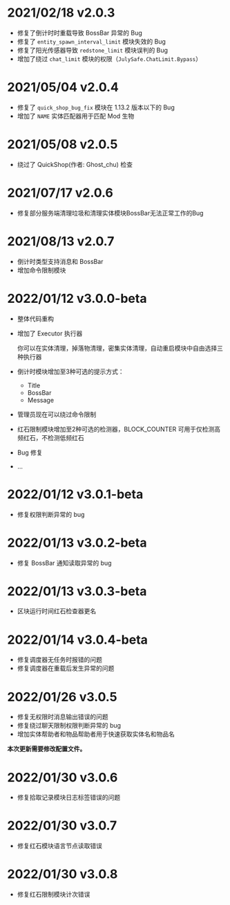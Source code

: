 # 2021/02/18 v2.0.3

* 修复了倒计时时重载导致 BossBar 异常的 Bug
* 修复了 `entity_spawn_interval_limit` 模块失效的 Bug
* 修复了阳光传感器导致 `redstone_limit` 模块误判的 Bug
* 增加了绕过 `chat_limit` 模块的权限（`JulySafe.ChatLimit.Bypass`）

# 2021/05/04 v2.0.4

* 修复了 `quick_shop_bug_fix` 模块在 1.13.2 版本以下的 Bug
* 增加了 `NAME` 实体匹配器用于匹配 Mod 生物

# 2021/05/08 v2.0.5

* 绕过了 QuickShop(作者: Ghost_chu) 检查

# 2021/07/17 v2.0.6

* 修复部分服务端清理垃圾和清理实体模块BossBar无法正常工作的Bug

# 2021/08/13 v2.0.7

* 倒计时类型支持消息和 BossBar
* 增加命令限制模块

# 2022/01/12 v3.0.0-beta

* 整体代码重构

* 增加了 Executor 执行器
  
  你可以在实体清理，掉落物清理，密集实体清理，自动重启模块中自由选择三种执行器
* 倒计时模块增加至3种可选的提示方式：
  * Title
  * BossBar
  * Message
* 管理员现在可以绕过命令限制
* 红石限制模块增加至2种可选的检测器，BLOCK_COUNTER 可用于仅检测高频红石，不检测低频红石
* Bug 修复
* ...

# 2022/01/12 v3.0.1-beta

* 修复权限判断异常的 bug

# 2022/01/13 v3.0.2-beta

* 修复 BossBar 通知读取异常的 bug

# 2022/01/13 v3.0.3-beta

* 区块运行时间红石检查器更名

# 2022/01/14 v3.0.4-beta

* 修复调度器无任务时报错的问题
* 修复调度器在重载后发生异常的问题

# 2022/01/26 v3.0.5

* 修复无权限时消息输出错误的问题
* 修复绕过聊天限制权限判断异常的 bug
* 增加实体帮助者和物品帮助者用于快速获取实体名和物品名

**本次更新需要修改配置文件。**

# 2022/01/30 v3.0.6

* 修复拾取记录模块日志标签错误的问题

# 2022/01/30 v3.0.7

* 修复红石模块语言节点读取错误

# 2022/01/30 v3.0.8

* 修复红石限制模块计次错误
